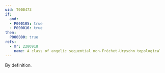 ```yaml
---
uid: T000473
if:
  and:
  - P000105: true
  - P000016: true
then:
  P000080: true
refs:
  - mr: 2280918
    name: A class of angelic sequential non-Fréchet-Urysohn topological groups
---
```


By definition.
